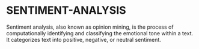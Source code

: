 # SENTIMENT-ANALYSIS


Sentiment analysis, also known as opinion mining, is the process of computationally identifying and classifying the emotional tone within a text. It categorizes text into positive, negative, or neutral sentiment.
